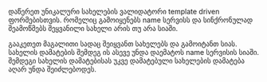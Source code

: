 დაწერეთ უნიკალური სახელების ვალიდატორი template driven ფორმებისთვის. რომელიც გამოიყენებს name სერვისს და სინქრონულად შეამოწმებს შეყვანილი სახელი არის თუ არა სიაში.

გააკეთეთ მაგალითი სადაც შეიყვანთ სახელებს და გამოიტანთ სიას. სახელის დამატების შემდეგ ის ასევე უნდა დაემატოს name სერვისის სიაში.  შემდეგი სახელის დამატებისას უკვე დამატებული სახელების დამატება აღარ უნდა შეიძლებოდეს.
